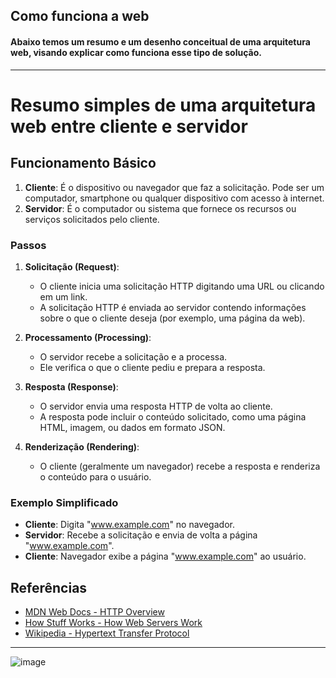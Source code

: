 ## Como funciona a web

#### Abaixo temos um resumo e um desenho conceitual de uma arquitetura web, visando explicar como funciona esse tipo de solução.

---

# Resumo simples de uma arquitetura web entre cliente e servidor

## Funcionamento Básico

1. **Cliente**: É o dispositivo ou navegador que faz a solicitação. Pode ser um computador, smartphone ou qualquer dispositivo com acesso à internet.
2. **Servidor**: É o computador ou sistema que fornece os recursos ou serviços solicitados pelo cliente.

### Passos

1. **Solicitação (Request)**:
   - O cliente inicia uma solicitação HTTP digitando uma URL ou clicando em um link.
   - A solicitação HTTP é enviada ao servidor contendo informações sobre o que o cliente deseja (por exemplo, uma página da web).

2. **Processamento (Processing)**:
   - O servidor recebe a solicitação e a processa.
   - Ele verifica o que o cliente pediu e prepara a resposta.

3. **Resposta (Response)**:
   - O servidor envia uma resposta HTTP de volta ao cliente.
   - A resposta pode incluir o conteúdo solicitado, como uma página HTML, imagem, ou dados em formato JSON.

4. **Renderização (Rendering)**:
   - O cliente (geralmente um navegador) recebe a resposta e renderiza o conteúdo para o usuário.

### Exemplo Simplificado

- **Cliente**: Digita "www.example.com" no navegador.
- **Servidor**: Recebe a solicitação e envia de volta a página "www.example.com".
- **Cliente**: Navegador exibe a página "www.example.com" ao usuário.

## Referências

- [MDN Web Docs - HTTP Overview](https://developer.mozilla.org/en-US/docs/Web/HTTP/Overview)
- [How Stuff Works - How Web Servers Work](https://computer.howstuffworks.com/web-server.htm)
- [Wikipedia - Hypertext Transfer Protocol](https://en.wikipedia.org/wiki/Hypertext_Transfer_Protocol)

---

![image](https://github.com/user-attachments/assets/a0db7530-1aa4-4d48-8529-548504cc5bb5)
